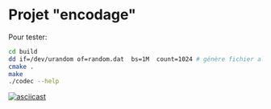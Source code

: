 # Projet "encodage"


Pour tester:
```sh
cd build
dd if=/dev/urandom of=random.dat  bs=1M  count=1024 # génère fichier aléatoire de 1Go
cmake .
make
./codec --help
```

[![asciicast](https://asciinema.org/a/7gpuugdqxzplow2vk4n8vgml5.png)](https://asciinema.org/a/7gpuugdqxzplow2vk4n8vgml5)
